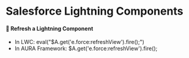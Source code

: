 # Salesforce Lightning Components
#### 🚀 Refresh a Lightning Component
- In LWC: eval("$A.get('e.force:refreshView').fire();")
- In AURA Framework: $A.get('e.force:refreshView').fire();
